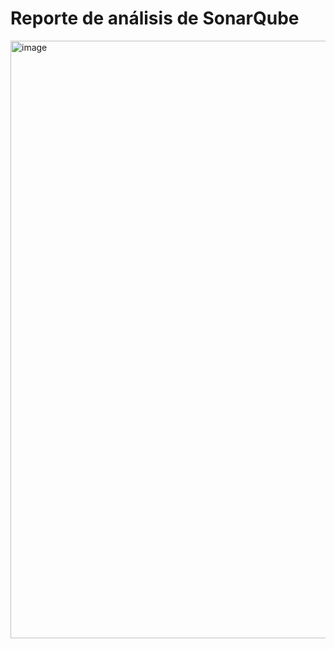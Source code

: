 # Reporte de análisis de SonarQube
<img width="2146" height="956" alt="image" src="https://github.com/user-attachments/assets/3e545b5c-768b-4f0a-95c2-d930126f32d7" />
